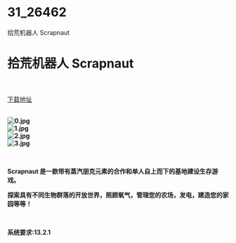 # 31_26462
拾荒机器人 Scrapnaut
# 拾荒机器人 Scrapnaut
 <br/></br>
[下载地址](https://www.switch520.cc/article/26462 "下载地址")
<br/></br>

<p><strong><img title="0.jpg" src="https://www.switch520.cc/muke_img/2022_01_20_793cc32a4d4bf.jpg" alt="0.jpg"></strong><br>
<strong><img title="1.jpg" src="https://www.switch520.cc/muke_img/2022_01_20_4a9a99b120c91.jpg" alt="1.jpg"></strong><br>
<strong><img title="2.jpg" src="https://www.switch520.cc/muke_img/2022_01_20_c7d123797c2b5.jpg" alt="2.jpg"></strong><br>
<strong><img title="3.jpg" src="https://www.switch520.cc/muke_img/2022_01_20_00660b143e188.jpg" alt="3.jpg">&nbsp;</strong></p>
<p>&nbsp;</p>
<p><strong>Scrapnaut 是一款带有蒸汽朋克元素的合作和单人自上而下的基地建设生存游戏。</strong></p>
<p><strong>探索具有不同生物群落的开放世界，照顾氧气，管理您的农场，发电，建造您的家园等等！</strong></p>
<p>&nbsp;</p>
<p><strong>系统要求:13.2.1</strong></p>



